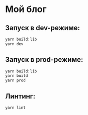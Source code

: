 # Мой блог

## Запуск в dev-режиме:

```bash
yarn build:lib
yarn dev
```

## Запуск в prod-режиме:

```bash
yarn build:lib
yarn build
yarn prod
```

## Линтинг:

```bash
yarn lint
```
